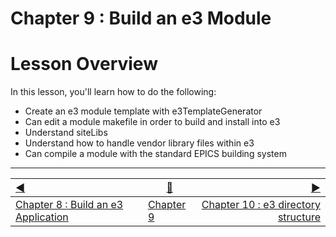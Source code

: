 Chapter 9 : Build an e3 Module
==

# Lesson Overview

In this lesson, you'll learn how to do the following:
* Create an e3 module template with e3TemplateGenerator
* Can edit a module makefile in order to build and install into e3
* Understand siteLibs
* Understand how to handle vendor library files within e3
* Can compile a module with the standard EPICS building system



------------------
[:arrow_backward:](chapter8.md)  | [:arrow_up_small:](chapter9.md)  | [:arrow_forward:](chapter10.md)
:--- | --- |---: 
[Chapter 8 : Build an e3 Application](chapter8.md) | [Chapter 9](chapter9.md) | [Chapter 10 : e3 directory structure](chapter10.md)


